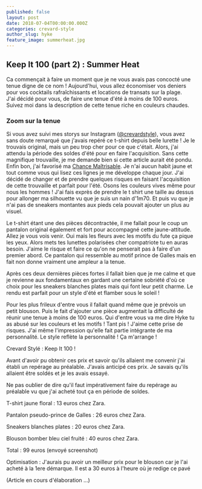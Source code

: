 ```yaml
---
published: false
layout: post
date: 2018-07-04T00:00:00.000Z
categories: crevard-style
author_slug: hyke
feature_image: summerheat.jpg
---
```

## Keep It 100 (part 2) : Summer Heat

Ca commençait à faire un moment que je ne vous avais pas concocté une tenue digne de ce nom ! Aujourd'hui, vous allez économiser vos deniers pour vos cocktails rafraîchissants et locations de transats sur la plage.  
J'ai décidé pour vous, de faire une tenue d'été à moins de 100 euros. Suivez moi dans la description de cette tenue riche en couleurs chaudes.

### Zoom sur la tenue

Si vous avez suivi mes storys sur Instagram ([@crevardstyle](https://www.instagram.com/crevardstyle/)), vous avez sans doute remarqué que j'avais repéré ce t-shirt depuis belle lurette ! Je le trouvais original, mais un peu trop cher pour ce que c'était. Alors, j'ai attendu la période des soldes d'été pour en faire l'acquisition. Sans cette magnifique trouvaille, je me demande bien si cette article aurait été pondu. Enfin bon, j'ai favorisé ma [Chance Maîtrisable](http://www.crevardstyle.com/La-Chance-Selon-Hyke).
Je n'ai aucun habit jaune et tout comme vous qui lisez ces lignes je me développe chaque jour. J'ai décidé de changer et de prendre quelques risques en faisant l'acquisition de cette trouvaille et parfait pour l'été. Osons les couleurs vives même pour nous les hommes !
J'ai fais exprès de prendre le t shirt une taille au dessus pour allonger ma silhouette vu que je suis un nain d'1m70. Et puis vu que je n'ai pas de sneakers montantes aux pieds cela pouvait ajouter un plus au visuel.

Le t-shirt étant une des pièces décontractée, il me fallait pour le coup un pantalon original également et fort pour accompagné cette jaune-attitude. Allez je vous vois venir. Oui mais les fleurs avec les motifs du fute ça pique les yeux. Alors mets tes lunettes polarisées cher compatriote tu en auras besoin. J'aime le risque et faire ce qu'on ne penserait pas à faire d'un premier abord. 
Ce pantalon qui ressemble au motif prince de Galles mais en fait non donne vraiment une ampleur a la tenue.

Après ces deux dernières pièces fortes il fallait bien que je me calme et que je revienne aux fondamentaux en gardant une certaine sobriété d'où ce choix pour les sneakers blanches plates mais qui font leur petit charme. Le rendu est parfait pour un style d'été et flamber sous le soleil !

Pour les plus frileux d'entre vous il fallait quand même que je prévois un petit blouson. Puis le fait d'ajouter une pièce augmentait la difficulté de réunir une tenue à moins de 100 euros. Qui d'entre vous va me dire Hyke tu as abusé sur les couleurs et les motifs ! Tant pis ! J'aime cette prise de risques. J'ai même l'impression qu'elle fait partie intégrante de ma personnalité. Le style reflète la personnalité ! Ça m'arrange !

Crevard Stylé : Keep It 100 !

Avant d'avoir pu obtenir ces prix et savoir qu'ils allaient me convenir j'ai établi un repérage au préalable. J'avais anticipé ces prix. Je savais qu'ils allaient être soldés et je les avais essayé. 

Ne pas oublier de dire qu'il faut impérativement faire du repérage au préalable vu que j'ai acheté tout ça en période de soldes.

T-shirt jaune floral : 13 euros chez Zara.

Pantalon pseudo-prince de Galles : 26 euros chez Zara.

Sneakers blanches plates : 20 euros chez Zara.

Blouson bomber bleu ciel fruité : 40 euros chez Zara.

Total : 99 euros (envoyé screenshot)

Optimisation : J'aurais pu avoir un meilleur prix pour le blouson car je l'ai acheté à la 1ere démarque. Il est a 30 euros à l'heure où je redige ce pavé

(Article en cours d'élaboration ...)
